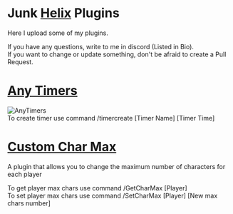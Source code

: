 # Junk [Helix](https://gethelix.co/) Plugins

Here I upload some of my plugins.
<br>

If you have any questions, write to me in discord (Listed in Bio).<br>
If you want to change or update something, don't be afraid to create a Pull Request.

# [Any Timers](https://github.com/JunkCoded/helix-plugins/blob/main/plugins/anytimers.lua)

![AnyTimers](https://raw.githubusercontent.com/JunkCoded/helix-plugins/main/images/anytimers.png)
<br>
To create timer use command /timercreate [Timer Name] [Timer Time]

# [Custom Char Max](https://github.com/JunkCoded/helix-plugins/blob/main/plugins/custom_charmax.lua)
A plugin that allows you to change the maximum number of characters for each player

To get player max chars use command /GetCharMax [Player] <br>
To set player max chars use command /SetCharMax [Player] [New max chars number]
